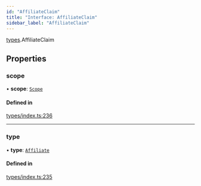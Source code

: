 ```yaml
---
id: "AffiliateClaim"
title: "Interface: AffiliateClaim"
sidebar_label: "AffiliateClaim"
---
```


[types](../../../modules/Types/Types.md).AffiliateClaim

## Properties

### scope

• **scope**: [`Scope`](../Scope/Scope.md)

#### Defined in

[types/index.ts:236](https://github.com/PolymeshAssociation/polymesh-sdk/blob/372a67e5d/src/types/index.ts#L236)

___

### type

• **type**: [`Affiliate`](../../../enums/Types/ClaimType/ClaimType.md#affiliate)

#### Defined in

[types/index.ts:235](https://github.com/PolymeshAssociation/polymesh-sdk/blob/372a67e5d/src/types/index.ts#L235)
